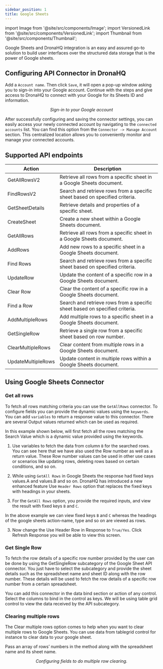 ```yaml
---
sidebar_position: 1
title: Google Sheets
---
```

import Image from '@site/src/components/Image';
import VersionedLink from '@site/src/components/VersionedLink';
import Thumbnail from '@site/src/components/Thumbnail';

Google Sheets and DronaHQ integration is an easy and assured go-to solution to build user interfaces over the structured data storage that is the power of Google sheets.

## Configuring API Connector in DronaHQ

Add a `Account name`. Then click `Save`, it will open a pop-up window asking you to sign-in into your Google account. Continue with the steps and give access to DronaHQ to connect with your Google for its Sheets ID and information.

<figure>
  <Thumbnail src="/img/reference/connectors/googlesheet/signin.png" alt="Sign-in to your Google account" />
  <figcaption align = "center"><i>Sign-in to your Google account</i></figcaption>
</figure>

After successfully configuring and saving the connector settings, you can easily access your newly connected account by navigating to the `connected accounts` list. You can find this option from the `Connector -> Manage Account` section. This centralized location allows you to conveniently monitor and manage your connected accounts.


## Supported API endpoints


| Action             | Description                                                                |
|--------------------|----------------------------------------------------------------------------|
| GetAllRowsV2       | Retrieve all rows from a specific sheet in a Google Sheets document.       |
| FindRowsV2         | Search and retrieve rows from a specific sheet based on specified criteria. |
| GetSheetDetails    | Retrieve details and properties of a specific sheet.                         |
| CreateSheet        | Create a new sheet within a Google Sheets document.                         |
| GetAllRows         | Retrieve all rows from a specific sheet in a Google Sheets document.        |
| AddRows            | Add new rows to a specific sheet in a Google Sheets document.               |
| Find Rows          | Search and retrieve rows from a specific sheet based on specified criteria. |
| UpdateRow          | Update the content of a specific row in a Google Sheets document.           |
| Clear Row          | Clear the content of a specific row in a Google Sheets document.            |
| Find a Row         | Search and retrieve rows from a specific sheet based on specified criteria. |
| AddMultipleRows    | Add multiple rows to a specific sheet in a Google Sheets document.          |
| GetSingleRow       | Retrieve a single row from a specific sheet based on row number.            |
| ClearMultipleRows  | Clear content from multiple rows in a Google Sheets document.               |
| UpdateMultipleRows | Update content in multiple rows within a Google Sheets document.            |

## Using Google Sheets Connector

### Get all rows

To fetch all rows matching criteria you can use the `GetAllRows` connector. To configure fields you can provide the dynamic values using the `keywords`. You can add `variables` to return a response value to this connector. There are several Output values returned which can be used as required. 

In this example shown below, will first fetch all the rows matching the Search Value which is a dynamic value provided using the keywords.

1. Use variables to fetch the data from column `B` for the searched rows. You can see here that we have also used the Row number as well as a return value. These Row number values can be used in other use cases or scenarios like updating rows, deleting rows based on certain conditions, and so on.
<figure>
  <Thumbnail src="/img/reference/connectors/googlesheet/getall1.jpeg" alt="Configuring fields to do multiple row clearing." />
</figure>

2. While using `GetAll Rows` in Google Sheets the response had fixed keys values.A and values.B and so on. DronaHQ has introduced a new enhanced feature Use `Header Rows` option that replaces the fixed keys with headings in your sheets.

3. For the `GetAll Rows` option, you provide the required inputs, and view the result with fixed keys `B` and `C`.

<figure>
  <Thumbnail src="/img/reference/connectors/googlesheet/getall2.png" alt="Configuring fields to do multiple row clearing." />
</figure>

In the above example we can view fixed keys `B` and `C` whereas the headings of the google sheets action-name, type and so on are viewed as rows.

3. Now change the Use Header Row in Response to `True/Yes`. Click Refresh Response you will be able to view this screen.

<figure>
  <Thumbnail src="/img/reference/connectors/googlesheet/getall3.png" alt="Configuring fields to do multiple row clearing." />
</figure>


### Get Single Row

To fetch the row details of a specific row number provided by the user can be done by using the GetSingleRow subcategory of the Google Sheet API connector.
You just have to select the subcategory and provide the sheet details such as the spreadsheet name and sheet ID along with the row number. These details will be used to fetch the row details of a specific row number from a certain spreadsheet.

<figure>
  <Thumbnail src="/img/reference/connectors/googlesheet/getsingle.png" alt="Configuring fields to do multiple row clearing." />
</figure>

You can add this connector in the data bind section or action of any control. Select the columns to bind in the control as keys. We will be using table grid control to view the data received by the API subcategory.


<figure>
  <Thumbnail src="/img/reference/connectors/googlesheet/table.png" alt="Configuring fields to do multiple row clearing." />
</figure>


### Clearing multiple rows

The Clear multiple rows option comes to help when you want to clear multiple rows to Google Sheets. You can use data from tablegrid control for instance to clear data to your google sheet.

Pass an array of rows’ numbers in the method along with the spreadsheet name and its sheet name.

<figure>
  <Thumbnail src="/img/reference/connectors/googlesheet/clearmulti.jpeg" alt="Configuring fields to do multiple row clearing." />
  <figcaption align = "center"><i>Configuring fields to do multiple row clearing.</i></figcaption>
</figure>




